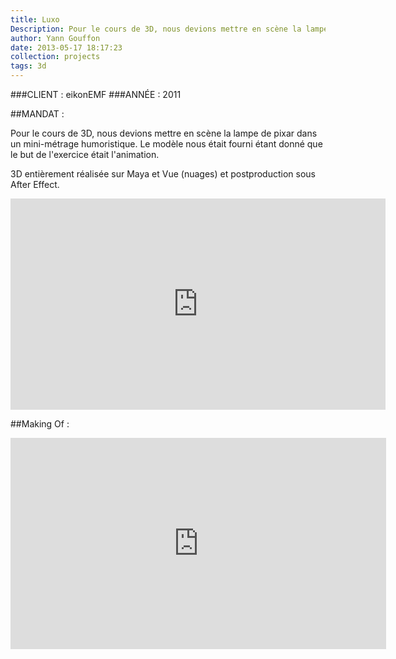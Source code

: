 ```yaml
---
title: Luxo
Description: Pour le cours de 3D, nous devions mettre en scène la lampe de pixar dans un mini-métrage humoristique.
author: Yann Gouffon
date: 2013-05-17 18:17:23
collection: projects
tags: 3d
---
```


###CLIENT : eikonEMF
###ANNÉE : 2011

##MANDAT :

Pour le cours de 3D, nous devions mettre en scène la lampe de pixar dans un mini-métrage humoristique. Le modèle nous était fourni étant donné que le but de l'exercice était l'animation.

3D entièrement réalisée sur Maya et Vue (nuages) et postproduction sous After Effect. 

<iframe width="600" height="338" frameborder="0" allowfullscreen="" mozallowfullscreen="" webkitallowfullscreen="" src="http://player.vimeo.com/video/35507627?title=0&amp;amp;byline=0&amp;amp;portrait=0&amp;amp;color=2d95e3"></iframe>

##Making Of :

<iframe width="601" height="338" frameborder="0" allowfullscreen="" mozallowfullscreen="" webkitallowfullscreen="" src="http://player.vimeo.com/video/38045571?title=0&amp;amp;byline=0&amp;amp;portrait=0&amp;amp;color=2d95e3"></iframe>

